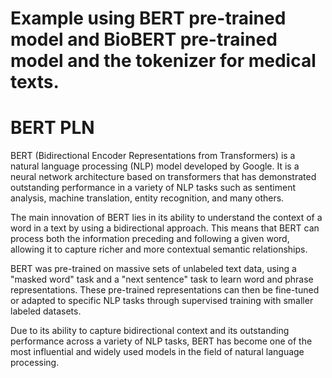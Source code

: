 
# Example using BERT pre-trained model and BioBERT pre-trained model and the tokenizer for medical texts.

# BERT PLN
BERT (Bidirectional Encoder Representations from Transformers) is a natural language processing (NLP) model developed by Google. It is a neural network architecture based on transformers that has demonstrated outstanding performance in a variety of NLP tasks such as sentiment analysis, machine translation, entity recognition, and many others.

The main innovation of BERT lies in its ability to understand the context of a word in a text by using a bidirectional approach. This means that BERT can process both the information preceding and following a given word, allowing it to capture richer and more contextual semantic relationships.

BERT was pre-trained on massive sets of unlabeled text data, using a "masked word" task and a "next sentence" task to learn word and phrase representations. These pre-trained representations can then be fine-tuned or adapted to specific NLP tasks through supervised training with smaller labeled datasets.

Due to its ability to capture bidirectional context and its outstanding performance across a variety of NLP tasks, BERT has become one of the most influential and widely used models in the field of natural language processing.
